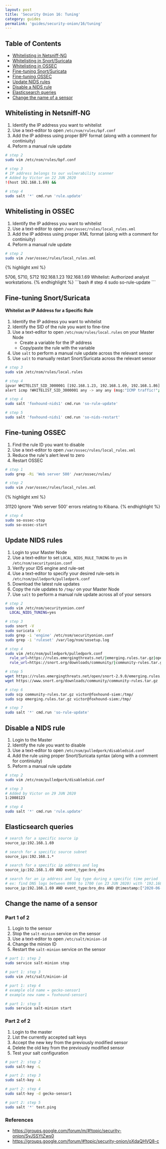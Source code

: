 ```yaml
---
layout: post
title: 'Security Onion 16: Tuning'
category: guides
permalink: 'guides/security-onion/16/tuning'
---
```


## Table of Contents
* [Whitelisting in Netsniff-NG](#whitelisting-in-netsniff-ng)
* [Whitelisting in Snort/Suricata](#whitelisting-in-snort-suricata)
* [Whitelisting in OSSEC](#whitelisting-in-ossec)
* [Fine-tuning Snort/Suricata](#fine-tuning-snort-suricata)
* [Fine-tuning OSSEC](#fine-tuning-ossec)
* [Update NIDS rules](#update-nids-rules)
* [Disable a NIDS rule](#disable-a-nids-rule)
* [Elasticsearch queries](#elasticsearch-queries)
* [Change the name of a sensor](#change-the-name-of-a-sensor)

## Whitelisting in Netsniff-NG
1. Identify the IP address you want to whitelist
2. Use a text-editor to open `/etc/nsm/rules/bpf.conf`
3. Add the IP address using proper BPF format (along with a comment for continiuity)
4. Peform a manual rule update

```bash
# step 2
sudo vim /etc/nsm/rules/bpf.conf
```
```bash
# step 3
# IP address belongs to our vulnerability scanner
# Added by Victor on 22 JUN 2020
!(host 192.168.1.69) &&
```
```bash
# step 4
sudo salt '*' cmd.run 'rule.update'
```

## Whitelisting in OSSEC
1. Identify the IP address you want to whitelist
2. Use a text-editor to open `/var/ossec/rules/local_rules.xml`
3. Add the IP address using proper XML format (along with a comment for continiuity)
4. Peform a manual rule update

```bash
# step 2
sudo vim /var/ossec/rules/local_rules.xml
```
{% highlight xml %}
<!-- Added by Victor on 22 JUN 2020 -->
<rule id="100777" level="0">
  <if_sid>5706, 5710, 5712</if_sid>
    <srcip>192.168.1.23</srcip>
    <srcip>192.168.1.69</srcip>
    <description>Whitelist: Authorized analyst workstations.</description>
</rule>
{% endhighlight %}  
```bash
# step 4
sudo so-rule-update
```

## Fine-tuning Snort/Suricata
#### Whitelist an IP Address for a Specific Rule
1. Identify the IP address you want to whitelist
2. Identify the SID of the rule you want to fine-tine
3. Use a text-editor to open `/etc/nsm/rules/local.rules` on your Master Node
    * Create a variable for the IP address
    * Copy/paste the rule with the variable 
4. Use `salt` to perform a manual rule update across the relevant sensor
5. Use `salt` to manually restart Snort/Suricata across the relevant sensor

```bash
# step 3
sudo vim /etc/nsm/rules/local.rules

# step 4
ipvar WHITELIST_SID_3000001 [192.168.1.23, 192.168.1.69, 192.168.1.86]
alert icmp !WHITELIST_SID_3000001 any -> any any (msg:"ICMP traffic!"; sid:3000001;)

# step 4
sudo salt 'foxhound-nids1' cmd.run 'so-rule-update'

# step 5
sudo salt 'foxhound-nids1' cmd.run 'so-nids-restart'
```

## Fine-tuning OSSEC
1. Find the rule ID you want to disable
2. Use a text-editor to open `/var/ossec/rules/local_rules.xml`
3. Reduce the rule's alert level to zero
4. Restart OSSEC

```bash
# step 1
sudo grep -Ri 'Web server 500' /var/ossec/rules/
```
```bash
# step 2
sudo vim /var/ossec/rules/local_rules.xml
```

{% highlight xml %}
<!-- Added by Victor on 22 JUN 2020 -->
<rule id="100666" level="0">
  <if_sid>31120</if_sid>
  <description>Ignore 'Web server 500' errors relating to Kibana.</description>
</rule>
{% endhighlight %}  

```bash
# step 4
sudo so-ossec-stop
sudo so-ossec-start
```


## Update NIDS rules
1. Login to your Master Node
2. Use a text-editor to set `LOCAL_NIDS_RULE_TUNING` to `yes` in `/etc/nsm/securityonion.conf`
3. Verify your IDS engine and rule-set
4. Use a text-editor to specify your desired rule-sets in `/etc/nsm/pulledpork/pulledpork.conf`
5. Download the latest rule updates
6. Copy the rule updates to `/tmp/` on your Master Node 
7. Use `salt` to perform a manual rule update across all of your sensors

```bash
# step 2
sudo vim /etc/nsm/securityonion.conf
  LOCAL_NIDS_TUNING=yes
```
```bash
# step 3
sudo snort -V
sudo suricata -V
sudo grep -i 'engine' /etc/nsm/securityonion.conf
sudo grep -i 'ruleset' /var/log/nsm/sosetup.log 
```
```bash
# step 4
sudo vim /etc/nsm/pulledpork/pulledpork.conf
  rule_url=https://rules.emergingthreats.net/|emerging.rules.tar.gz|open
  rule_url=https://snort.org/downloads/community/|community-rules.tar.gz|Commmunity
```
```bash
# step 5
wget https://rules.emergingthreats.net/open/snort-2.9.0/emerging.rules.tar.gz
wget https://www.snort.org/downloads/community/community-rules.tar.gz
```
```bash
# step 6
sudo scp community-rules.tar.gz victor@foxhound-siem:/tmp/
sudo scp emerging.rules.tar.gz victor@foxhound-siem:/tmp/
```
```bash
# step 7
sudo salt '*' cmd.run 'so-rule-update'
```

## Disable a NIDS rule
1. Login to the Master
2. Identify the rule you want to disable
3. Use a text-editor to open `/etc/nsm/pulledpork/disabledsid.conf`
4. Add the rule using proper Snort/Suricata syntax (along with a comment for continiuity)
5. Peform a manual rule update

```bash
# step 2
sudo vim /etc/nsm/pulledpork/disabledsid.conf
```
```bash
# step 3
# Added by Victor on 29 JUN 2020
1:2008123
```
```bash
# step 4
sudo salt '*' cmd.run 'rule.update'
```

## Elasticsearch queries
```bash
# search for a specific source ip
source_ip:192.168.1.69

# search for a specific source subnet
source_ips:192.168.1.*

# search for a specific ip address and log
source_ip:192.168.1.69 AND event_type:bro_dns

# search for an ip address and log type during a specific time period
# ex: find DNS logs between 0900 to 1700 (on 23 JUN 2020) with '192.168.1.69' as the query source
source_ip:192.168.1.69 AND event_type:bro_dns AND @timestamp:["2020-06-23T09:00" TO "2020-06-23T17:00"]
```

## Change the name of a sensor
### Part 1 of 2  
1. Login to the sensor
2. Stop the `salt-minion` service on the sensor
3. Use a text-editor to open `/etc/salt/minion-id`
4. Change the minion ID 
5. Restart the `salt-minion` service on the sensor

```bash
# part 1: step 2
sudo service salt-minion stop
``` 
```bash
# part 1: step 3
sudo vim /etc/salt/minion-id
```
```bash
# part 1: step 4
# example old name = gecko-sensor1
# example new name = foxhound-sensor1
```
```bash
# part 1: step 5
sudo service salt-minion start
```

### Part 2 of 2
1. Login to the master
2. List the currently accepted salt keys
3. Accept the new key from the previously modified sensor
4. Delete the old key from the previously modified sensor
5. Test your salt configuration

```bash
# part 2: step 2
sudo salt-key -L
```
```bash
# part 2: step 3
sudo salt-key -A
```
```bash
# part 2: step 4
sudo salt-key -d gecko-sensor1
```
```bash
# part 2: step 5
sudo salt '*' test.ping
```

### References
* https://groups.google.com/forum/m/#!topic/security-onion/SyJSSYtZws0
* https://groups.google.com/forum/#!topic/security-onion/oXdaQHVQ8-c
